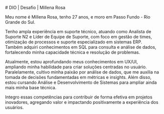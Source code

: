 \# DIO | Desafio | Millena Rosa



Meu nome é Millena Rosa, tenho 27 anos, e moro em Passo Fundo - Rio Grande do Sul.



Tenho ampla experiência em suporte técnico, atuando como Analista de Suporte N2 e Líder de Equipe de Suporte, com foco em gestão de times, otimização de processos e suporte especializado em sistemas ERP. Também adquiri conhecimentos em SQL para consulta e análise de dados, fortalecendo minha capacidade técnica e resolução de problemas.



Atualmente, estou aprofundando meus conhecimentos em UX/UI, ampliando minha habilidade para criar soluções centradas no usuário. Paralelamente, cultivo minha paixão por análise de dados, que me auxilia na tomada de decisões fundamentadas em métricas e insights. Além disso, estou cursando Análise e Desenvolvimento de Sistemas para ampliar ainda mais minha base técnica.



Integro essas competências para contribuir de forma efetiva em projetos inovadores, agregando valor e impactando positivamente a experiência dos usuários.

